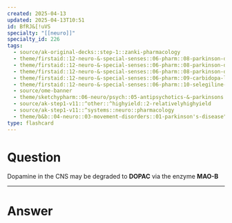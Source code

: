 ```yaml
---
created: 2025-04-13
updated: 2025-04-13T10:51
id: BfRJ&[!uVS
specialty: "[[neuro]]"
specialty_id: 226
tags:
  - source/ak-original-decks::step-1::zanki-pharmacology
  - theme/firstaid::12-neuro-&-special-senses::06-pharm::08-parkinson-disease-therapy
  - theme/firstaid::12-neuro-&-special-senses::06-pharm::08-parkinson-disease-therapy::carbidopa-levodopa
  - theme/firstaid::12-neuro-&-special-senses::06-pharm::08-parkinson-disease-therapy::mao-inhibitors
  - theme/firstaid::12-neuro-&-special-senses::06-pharm::09-carbidopa-levodopa
  - theme/firstaid::12-neuro-&-special-senses::06-pharm::10-selegiline-rasagiline
  - source/ome-banner
  - theme/sketchypharm::06-neuro/psych::05-antipsychotics-&-parkinsons::03-levodopa/carbidopa,-entacapone,-tolcapone,-selegiline,-ropinirole,-pramipexole,-amantadine
  - source/ak-step1-v11::^other::^highyield::2-relativelyhighyield
  - source/ak-step1-v11::^systems::neuro::pharmacology
  - theme/b&b::04-neuro::03-movement-disorders::01-parkinson's-disease"
type: flashcard
---
```


# Question
Dopamine in the CNS may be degraded to **DOPAC** via the enzyme **MAO-B**

---

# Answer
